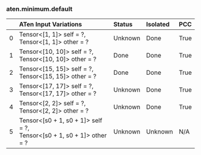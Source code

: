 ### aten.minimum.default
|    | ATen Input Variations                                                    | Status   | Isolated   | PCC   |
|---:|:-------------------------------------------------------------------------|:---------|:-----------|:------|
|  0 | Tensor<[1, 1]> self = ?,<br>Tensor<[1, 1]> other = ?                     | Unknown  | Done       | True  |
|  1 | Tensor<[10, 10]> self = ?,<br>Tensor<[10, 10]> other = ?                 | Done     | Done       | True  |
|  2 | Tensor<[15, 15]> self = ?,<br>Tensor<[15, 15]> other = ?                 | Done     | Done       | True  |
|  3 | Tensor<[17, 17]> self = ?,<br>Tensor<[17, 17]> other = ?                 | Unknown  | Done       | True  |
|  4 | Tensor<[2, 2]> self = ?,<br>Tensor<[2, 2]> other = ?                     | Unknown  | Done       | True  |
|  5 | Tensor<[s0 + 1, s0 + 1]> self = ?,<br>Tensor<[s0 + 1, s0 + 1]> other = ? | Unknown  | Unknown    | N/A   |

